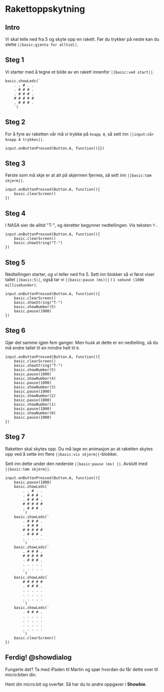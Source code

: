 # Rakettoppskytning

## Intro
Vi skal telle ned fra 5 og skyte opp en rakett. Før du trykker på neste kan du slette ``||basic:gjenta for alltid||``.

## Steg 1
Vi starter med å tegne et bilde av en rakett innenfor ``||basic:ved start||``.
``` blocks
basic.showLeds(`
    . . # . .
    . # # # .
    . # # # .
    # # # # #
    . # # # .
    `)
```

## Steg 2
For å fyre av raketten vår må vi trykke på ``knapp A``, så sett inn ``||input:når knapp A trykkes||``.
``` blocks
input.onButtonPressed(Button.A, function(){})
```

## Steg 3
Første som må skje er at alt på skjermen fjernes, så sett inn ``||basic:tøm skjerm||``.
``` blocks
input.onButtonPressed(Button.A, function(){
    basic.clearScreen()
})
```

## Steg 4
I NASA sier de alltid "T-", og deretter begynner nedtellingen. Vis teksten ``T-``.
``` blocks
input.onButtonPressed(Button.A, function(){
    basic.clearScreen()
    basic.showString("T-")
})
```

## Steg 5
Nedtellingen starter, og vi teller ned fra 5. Sett inn blokker så vi først viser tallet ``||basic:5||``, også tar vi ``||basic:pause (ms)||`` i ``1 sekund (1000 millisekunder)``.
``` blocks
input.onButtonPressed(Button.A, function(){
    basic.clearScreen()
    basic.showString("T-")
    basic.showNumber(5)
    basic.pause(1000)
})
```

## Steg 6
Gjør det samme igjen fem ganger. Men husk at dette er en nedtelling, så du må endre tallet til en mindre helt til ``0``.
``` blocks
input.onButtonPressed(Button.A, function(){
    basic.clearScreen()
    basic.showString("T-")
    basic.showNumber(5)
    basic.pause(1000)
    basic.showNumber(4)
    basic.pause(1000)
    basic.showNumber(3)
    basic.pause(1000)
    basic.showNumber(2)
    basic.pause(1000)
    basic.showNumber(1)
    basic.pause(1000)
    basic.showNumber(0)
    basic.pause(1000)
})
```

## Steg 7
Raketten skal skytes opp. Du må lage en animasjon av at raketten skytes opp ved å sette inn flere ``||basic:vis skjerm||``-blokker.

Sett inn dette under den nederste ``||basic:pause (ms) ||``. Avslutt med ``||basic:tøm skjerm||``.

``` blocks
input.onButtonPressed(Button.A, function(){
    basic.pause(1000)
    basic.showLeds(`
        . . # . .
        . # # # .
        . # # # .
        # # # # #
        . # # # .
        `)
    basic.showLeds(`
        . # # # .
        . # # # .
        # # # # #
        . # # # .
        . . . . .
        `)
    basic.showLeds(`
        . # # # .
        # # # # #
        . # # # .
        . . . . .
        . . . . .
        `)
    basic.showLeds(`
        # # # # #
        . # # # .
        . . . . .
        . . . . .
        . . . . .
        `)
    basic.showLeds(`
        . # # # .
        . . . . .
        . . . . .
        . . . . .
        . . . . .
        `)
    basic.clearScreen()
})
```

## Ferdig! @showdialog
Fungerte det? Ta med iPaden til Martin og spør hvordan du får dette over til micro:biten din.

Hent din micro:bit og overfør. Så har du to andre oppgaver i **Showbie**.
